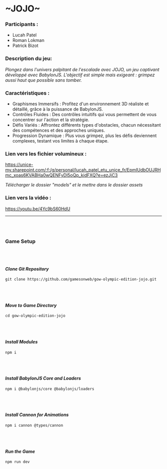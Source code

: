 # ~JOJO~

### Participants : 
- Lucah Patel
- Roman Lokman
- Patrick Bizot

### Description du jeu:
  _Plongez dans l'univers palpitant de l'escalade avec JOJO, un jeu captivant développé avec BabylonJS. L'objectif est simple mais exigeant : grimpez aussi haut que possible sans tomber._

### Caractéristiques :
  - Graphismes Immersifs : Profitez d'un environnement 3D réaliste et détaillé, grâce à la puissance de BabylonJS.
  - Contrôles Fluides : Des contrôles intuitifs qui vous permettent de vous concentrer sur l'action et la stratégie.
  - Défis Variés : Affrontez différents types d'obstacles, chacun nécessitant des compétences et des approches uniques.
  - Progression Dynamique : Plus vous grimpez, plus les défis deviennent complexes, testant vos limites à chaque étape.

### Lien vers les fichier volumineux :
https://unice-my.sharepoint.com/:f:/g/personal/lucah_patel_etu_unice_fr/EpmIUdbOUJRHmc_xoas6KVABHa0wQENFyDl5oQp_kidFXQ?e=ezJjC3

_Télécharger le dossier "models" et le mettre dans le dossier assets_

### Lien vers la vidéo : 
https://youtu.be/4Yc9bS60HdU
***
<br><br/>
### **Game Setup**

<br><br/>
#### _Clone Git Repository_
``` 
git clone https://github.com/gamesonweb/gow-olympic-edition-jojo.git
```
<br><br/>
#### _Move to Game Directory_
```
cd gow-olympic-edition-jojo
```
<br><br/>
#### _Install Modules_
```
npm i
```
<br><br/>
#### _Install BabylonJS Core and Loaders_
```
npm i @babylonjs/core @babylonjs/loaders
```
<br><br/>
#### _Install Cannon for Animations_
```
npm i cannon @types/cannon
```
<br><br/>
#### _Run the Game_
```
npm run dev
```
